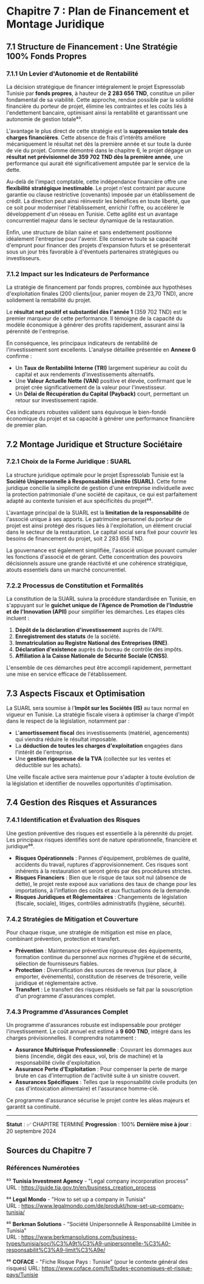 # Chapitre 7 : Plan de Financement et Montage Juridique

## 7.1 Structure de Financement : Une Stratégie 100% Fonds Propres

### 7.1.1 Un Levier d'Autonomie et de Rentabilité

La décision stratégique de financer intégralement le projet Espressolab Tunisie par **fonds propres**, à hauteur de **2 283 656 TND**, constitue un pilier fondamental de sa viabilité. Cette approche, rendue possible par la solidité financière du porteur de projet, élimine les contraintes et les coûts liés à l'endettement bancaire, optimisant ainsi la rentabilité et garantissant une autonomie de gestion totale⁸³.

L'avantage le plus direct de cette stratégie est la **suppression totale des charges financières**. Cette absence de frais d'intérêts améliore mécaniquement le résultat net dès la première année et sur toute la durée de vie du projet. Comme démontré dans le chapitre 6, le projet dégage un **résultat net prévisionnel de 359 702 TND dès la première année**, une performance qui aurait été significativement amputée par le service de la dette.

Au-delà de l'impact comptable, cette indépendance financière offre une **flexibilité stratégique inestimable**. Le projet n'est contraint par aucune garantie ou clause restrictive (covenants) imposée par un établissement de crédit. La direction peut ainsi réinvestir les bénéfices en toute liberté, que ce soit pour moderniser l'établissement, enrichir l'offre, ou accélérer le développement d'un réseau en Tunisie. Cette agilité est un avantage concurrentiel majeur dans le secteur dynamique de la restauration.

Enfin, une structure de bilan saine et sans endettement positionne idéalement l'entreprise pour l'avenir. Elle conserve toute sa capacité d'emprunt pour financer des projets d'expansion futurs et se présenterait sous un jour très favorable à d'éventuels partenaires stratégiques ou investisseurs.

### 7.1.2 Impact sur les Indicateurs de Performance

La stratégie de financement par fonds propres, combinée aux hypothèses d'exploitation finales (200 clients/jour, panier moyen de 23,70 TND), ancre solidement la rentabilité du projet.

Le **résultat net positif et substantiel dès l'année 1** (359 702 TND) est le premier marqueur de cette performance. Il témoigne de la capacité du modèle économique à générer des profits rapidement, assurant ainsi la pérennité de l'entreprise.

En conséquence, les principaux indicateurs de rentabilité de l'investissement sont excellents. L'analyse détaillée présentée en **Annexe G** confirme :

- Un **Taux de Rentabilité Interne (TRI)** largement supérieur au coût du capital et aux rendements d'investissements alternatifs.
- Une **Valeur Actuelle Nette (VAN)** positive et élevée, confirmant que le projet crée significativement de la valeur pour l'investisseur.
- Un **Délai de Récupération du Capital (Payback)** court, permettant un retour sur investissement rapide.

Ces indicateurs robustes valident sans équivoque le bien-fondé économique du projet et sa capacité à générer une performance financière de premier plan.

## 7.2 Montage Juridique et Structure Sociétaire

### 7.2.1 Choix de la Forme Juridique : SUARL

La structure juridique optimale pour le projet Espressolab Tunisie est la **Société Unipersonnelle à Responsabilité Limitée (SUARL)**. Cette forme juridique concilie la simplicité de gestion d'une entreprise individuelle avec la protection patrimoniale d'une société de capitaux, ce qui est parfaitement adapté au contexte tunisien et aux spécificités du projet⁸⁴.

L'avantage principal de la SUARL est la **limitation de la responsabilité** de l'associé unique à ses apports. Le patrimoine personnel du porteur de projet est ainsi protégé des risques liés à l'exploitation, un élément crucial dans le secteur de la restauration. Le capital social sera fixé pour couvrir les besoins de financement du projet, soit 2 283 656 TND.

La gouvernance est également simplifiée, l'associé unique pouvant cumuler les fonctions d'associé et de gérant. Cette concentration des pouvoirs décisionnels assure une grande réactivité et une cohérence stratégique, atouts essentiels dans un marché concurrentiel.

### 7.2.2 Processus de Constitution et Formalités

La constitution de la SUARL suivra la procédure standardisée en Tunisie, en s'appuyant sur le **guichet unique de l'Agence de Promotion de l'Industrie et de l'Innovation (APII)** pour simplifier les démarches. Les étapes clés incluent :

1.  **Dépôt de la déclaration d'investissement** auprès de l'APII.
2.  **Enregistrement des statuts** de la société.
3.  **Immatriculation au Registre National des Entreprises (RNE)**.
4.  **Déclaration d'existence** auprès du bureau de contrôle des impôts.
5.  **Affiliation à la Caisse Nationale de Sécurité Sociale (CNSS)**.

L'ensemble de ces démarches peut être accompli rapidement, permettant une mise en service efficace de l'établissement.

## 7.3 Aspects Fiscaux et Optimisation

La SUARL sera soumise à l'**Impôt sur les Sociétés (IS)** au taux normal en vigueur en Tunisie. La stratégie fiscale visera à optimiser la charge d'impôt dans le respect de la législation, notamment par :

- L'**amortissement fiscal** des investissements (matériel, agencements) qui viendra réduire le résultat imposable.
- La **déduction de toutes les charges d'exploitation** engagées dans l'intérêt de l'entreprise.
- Une **gestion rigoureuse de la TVA** (collectée sur les ventes et déductible sur les achats).

Une veille fiscale active sera maintenue pour s'adapter à toute évolution de la législation et identifier de nouvelles opportunités d'optimisation.

## 7.4 Gestion des Risques et Assurances

### 7.4.1 Identification et Évaluation des Risques

Une gestion préventive des risques est essentielle à la pérennité du projet. Les principaux risques identifiés sont de nature opérationnelle, financière et juridique⁸⁶.

- **Risques Opérationnels** : Pannes d'équipement, problèmes de qualité, accidents du travail, ruptures d'approvisionnement. Ces risques sont inhérents à la restauration et seront gérés par des procédures strictes.
- **Risques Financiers** : Bien que le risque de taux soit nul (absence de dette), le projet reste exposé aux variations des taux de change pour les importations, à l'inflation des coûts et aux fluctuations de la demande.
- **Risques Juridiques et Réglementaires** : Changements de législation (fiscale, sociale), litiges, contrôles administratifs (hygiène, sécurité).

### 7.4.2 Stratégies de Mitigation et Couverture

Pour chaque risque, une stratégie de mitigation est mise en place, combinant prévention, protection et transfert.

- **Prévention** : Maintenance préventive rigoureuse des équipements, formation continue du personnel aux normes d'hygiène et de sécurité, sélection de fournisseurs fiables.
- **Protection** : Diversification des sources de revenus (sur place, à emporter, événements), constitution de réserves de trésorerie, veille juridique et réglementaire active.
- **Transfert** : Le transfert des risques résiduels se fait par la souscription d'un programme d'assurances complet.

### 7.4.3 Programme d'Assurances Complet

Un programme d'assurances robuste est indispensable pour protéger l'investissement. Le coût annuel est estimé à **9 600 TND**, intégré dans les charges prévisionnelles. Il comprendra notamment :

- **Assurance Multirisque Professionnelle** : Couvrant les dommages aux biens (incendie, dégât des eaux, vol, bris de machine) et la responsabilité civile d'exploitation.
- **Assurance Perte d'Exploitation** : Pour compenser la perte de marge brute en cas d'interruption de l'activité suite à un sinistre couvert.
- **Assurances Spécifiques** : Telles que la responsabilité civile produits (en cas d'intoxication alimentaire) et l'assurance homme-clé.

Ce programme d'assurance sécurise le projet contre les aléas majeurs et garantit sa continuité.

---

**Statut** : ✅ CHAPITRE TERMINÉ
**Progression** : 100%
**Dernière mise à jour** : 20 septembre 2024

## Sources du Chapitre 7

### Références Numérotées

⁸³ **Tunisia Investment Agency** - "Legal company incorporation process"  
URL : https://guide.tia.gov.tn/en/business_creation_process

⁸⁴ **Legal Mondo** - "How to set up a company in Tunisia"  
URL : https://www.legalmondo.com/de/produkt/how-set-up-company-tunisia/

⁸⁵ **Berkman Solutions** - "Société Unipersonnelle À Responsabilité Limitée in Tunisia"  
URL : https://www.berkmansolutions.com/business-types/tunisia/soci%C3%A9t%C3%A9-unipersonnelle-%C3%A0-responsabilit%C3%A9-limit%C3%A9e/

⁸⁶ **COFACE** - "Fiche Risque Pays : Tunisie" (pour le contexte général des risques)
URL: https://www.coface.com/fr/Etudes-economiques-et-risque-pays/Tunisie

